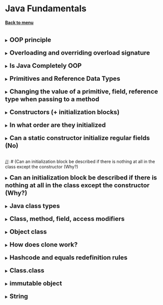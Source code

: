 <h1>Java Fundamentals</h1> 
<h4> 

[Back to menu](..%2FMenu.md)

</h4>

[//]: # (Java OOP)

<br>
<details>
    <summary>
        <b><big><big>
            OOP principle
        </big></big></b>
      </summary>

- **Encapsulation** (Property of a single object of the system to build relationship
  with another objects' of the system)
- **Inheritance** (Property of expand (base) class by children)
- **Polymorphism** (The property of the same objects performs the functionality in different ways)
- **Abstraction** (Property of extraction from an object only to us parameters)

</details>
<br>

[//]: # (Overloading and overriding)

<details>
    <summary>
        <b><big><big>
              Overloading and overriding
              overload signature
         </big></big></b>
     </summary>

When two or more methods in the same class have the same name,
but different parameters, this is called overload.
An overload is considered a condition when the method signature (name and parameters) is changed

Overriding is when a child class overrides a method.
(declares a method with the same name and input parameters and return value)
but writes this methods own behavior
(also if we implement a method)

</details>
<br>

[//]: # (Is Java Completely OOP)

<details>
     <summary>
         <b><big><big>
          Is Java Completely OOP
         </big></big></b>
     </summary>

No, because java contains primitives, and they, in turn, are not objects

</details>
<br>

[//]: # (Primitives and Reference Data Types)

<details>
    <summary>
        <b><big><big>
         Primitives and Reference Data Types
        </big></big></b>
    </summary>

**Reference** data types we need as transfer objects they store and
exchange value

Link Benefits:

* **may be empty**
    * **reference data type can copy reference obj = anotherObj();**

**Primitive** data types are single values ​​stored in memory.

Primitive data types:

* byte short int long
    * float double
    * boolean
    * char

**(with compiler they work much faster due to memory device and JVM)**
</details>
<br>

[//]: # (Changing the value of a primitive, field, reference type when passing to a method)

<details>
    <summary>
        <b><big><big>
         Changing the value of a primitive, field, reference type when passing to a method
        </big></big></b>
    </summary>

Everything changes in value. Even when an object is passed,
actually passing the value of the reference to
the area in memory where this object is stored.

</details>
<br>

[//]: # (Constructors + initialization blocks)

<details>
    <summary>
        <b><big><big>
         Constructors (+ initialization blocks)
        </big></big></b>
    </summary>

**Constructor** is a method designed to initialize an instance of a class.
There is a constructor in every class! If it is not explicitly declared,
it will be provided by default.

- Default
    - With options
    - Copy (input parameter is an object of the same class)

**Init Blocks**:
There are static and non-static
In general, initialization blocks are present in Java to initialize a variable before firing.
constructor

</details>
<br>

[//]: # (In what order are they initialized)

<details>
     <summary>
         <b><big><big>
          In what order are they initialized
         </big></big></b>
     </summary>

Statics
Static init block
Static constructor
Static fields
Then regular instances
init block
constructor
fields

</details>
<br>

[//]: # (Can a static constructor initialize regular fields No)

<details>
     <summary>
         <b><big><big>
          Can a static constructor initialize regular fields (No)
         </big></big></b>
     </summary>

No, directly
Yes, if you create an object with your hands

</details>
<br>

[//]: # (Can an initialization block be described if there is nothing at all in the class except the constructor (Why?)

<details>
     <summary>
         <b><big><big>
          Can an initialization block be described if there is nothing at all in the class except the constructor (Why?)
         </big></big></b>
     </summary>
Yes

(Why?)
For logging
</details>
<br>

[//]: # (Java class types)

<details>
     <summary>
         <b><big><big>
          Java class types
         </big></big></b>
     </summary>
Interface - Abstract class - Ordinary class - Enum

![img](https://dan-it.gitlab.io/fs-book/java-basic/collections/img/inner_classes.png)
</details>
<br>

[//]: # (Class, method, field, access modifiers)

<details>
    <summary>
        <b><big><big>
         Class, method, field, access modifiers
        </big></big></b>
    </summary>

**Access**
Java uses the following access modifiers:

- **public**: public class or class member.
- **private**: private class or class member, opposite of the public modifier.
- **protected**: such a class or class member is accessible from anywhere in the current class or package
- **package private**. Such fields or methods are visible to all classes in the current package.

**In class context**
Abstract, final, static modifiers are used in class context

**In the context of methods**
Methods in Java can be declared as abstract, final, static, native, synchronized.

The **native** modifier before a method declaration indicates that it is specific
for the operating system. Like an abstract method, it also has no body,
and the implementation is in compiled form in JVM files.

The **synchronized** modifier for a method says that before it is executed, there must be
the object's monitor is captured (for a non-static method), or the monitor
associated with the class (for a static method).

**In the context of Fields**
They can be declared with such modifiers as static, final, transient, volatile.

To indicate that a certain field should be ignored during serialization of an object,
the **transient** modifier is used

With the **volatile** modifier, things are a bit more complicated. Guaranteed value from memory.


</details>
<br>

[//]: # (Object.class)

<details>
     <summary>
         <b><big><big>
          Object class
         </big></big></b>
     </summary>

In fact, all classes inherit from the Object class.
And the Object class is necessary in order to be able to work with these objects.

To work with objects:

- toString
- hashCode - By default - an integer address in memory
- equals - returns the result of comparing two objects
- getClass - get object class at run time.
- finalize - marks an object for GC cleanup
- clone - shallow copy method

Multithreading

- notify
    - wait
    - notify all

</details>
<br>

[//]: # (How does clone work?)

<details>
     <summary>
         <b><big><big>
          How does clone work?
         </big></big></b>
     </summary>

The default implementation of the Object.clone() method **returns a Shallow Copy**.

**When shallow copying** if the field value is a primitive type,
it copies its value; otherwise,
if the field value is an object reference, it copies the reference and,
therefore refers to the same object.
</details>
<br>

[//]: # (Rules for redefining hashcode and equals)

<details>
    <summary>
        <b><big><big>
         Hashcode and equals redefinition rules
        </big></big></b>
    </summary>

**Reflexivity:** An object must equal itself.

**Symmetric:** if a.equals(b) returns true, then b.equals(a) must also return true.

**Transitivity:** if a.equals(b) returns true and b.equals(c) also returns true, then c.equals(a)
should also return true.

**Consistency:** calling the equals() method again must return the same
and the same value until any value of the object's properties is changed.
That is, if two objects are equal in Java, then they will be equal as long as their properties remain unchanged.

**Null Comparison**: The object must be tested against null.
If the object is null, then the method should return false, not a NullPointerException.
For example, a.equals(null) should return false.

</details>
<br>

[//]: # (Class.class)

<details>
    <summary>
        <b><big><big>
         Class.class
        </big></big></b>
    </summary>

The template initially described in the class, transforming into bytecode, looks like a set
arrays that contain a large amount of data.
Who uploaded, which fields + count, which constructors + count,
package, parent, interfaces.

* getSuperclass()
* getPackage()
* getMethods()
* getInterfaces()

**java.lang.Class** represents methods for getting this data
(as a method of application - reflection)
methods are also provided for determining the class type

* isPrimitive()
* isLocalClass()
* isInterface()
* isInstance(Object obj)
* isEnum()
* isAssignableFrom(Class<?> cls)
* isAnonymousClass()

</details>
<br>

[//]: # (Immutable object)

<details>
    <summary>
        <b><big><big>
         immutable object
        </big></big></b>
    </summary>

An immutable object is an object that is internal
whose state remains constant after it has been fully created.

This means that the immutable object's public API guarantees that we
that he would behave the same throughout his life.

To achieve this, the following elements are used:

* **final** - guarantees the immutability of the reference, but not the value
* If an immutable object stores references to other objects
  make sure that its fields are also final, and it does not have the opportunity to change
  its meaning from outside. For example, by closing access to networks and filling in the fields only
  once in the element's constructor.

What gives us Immutable object:

* we can safely share the object throughout the application
* it has no side effects of changing the state

</details>
<br>

[//]: # (String)

<details>
    <summary>
        <b><big><big>
         String
        </big></big></b>
    </summary>

A string object representing a set of char elements

2 ways to create

* using a **customized constructor** ("123")
* by creating **object new String**("123")

In this case, when creating, an object will be created, placed in the string pool
and as a result, a reference to the object in the string pool will be returned to us

Java string pool: Java string pool refers to a set of strings,
which are stored in heap memory.
However, every time a new object is created,
**string pool first checks if this object is present in the pool or not**.

**String objects are themselves immutable**. This means that the string is part of
an array of strings and returns a reference to a new string each time it changes.
Since with each change we try to check the entire pool of strings for the presence
search word, the operation can be extremely demanding on performance

To avoid this problem, there were
created **mutable StringBuffer and StringBuilder**

They are streams of strings allowing the string to be manipulated to win performance.

At the same time, there are two of them for dividing into work in a multi-threaded environment and not.
**StringBuffer is synchronized - StringBuilder is faster**

</details>
<br> 